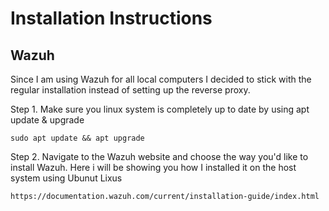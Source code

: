 # Installation Instructions

## Wazuh

Since I am using Wazuh for all local computers I decided to stick with the regular installation instead of setting up the reverse proxy.

Step 1. Make sure you linux system is completely up to date by using apt update & upgrade

``` sudo apt update && apt upgrade ```

Step 2. Navigate to the Wazuh website and choose the way you'd like to install Wazuh. Here i will be showing you how I installed it on the host system using Ubunut Lixus
                
    https://documentation.wazuh.com/current/installation-guide/index.html
